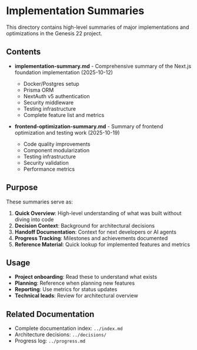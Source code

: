 # Implementation Summaries

This directory contains high-level summaries of major implementations and optimizations in the Genesis 22 project.

## Contents

- **implementation-summary.md** - Comprehensive summary of the Next.js foundation implementation (2025-10-12)
  - Docker/Postgres setup
  - Prisma ORM
  - NextAuth v5 authentication
  - Security middleware
  - Testing infrastructure
  - Complete feature list and metrics

- **frontend-optimization-summary.md** - Summary of frontend optimization and testing work (2025-10-19)
  - Code quality improvements
  - Component modularization
  - Testing infrastructure
  - Security validation
  - Performance metrics

## Purpose

These summaries serve as:

1. **Quick Overview**: High-level understanding of what was built without diving into code
2. **Decision Context**: Background for architectural decisions
3. **Handoff Documentation**: Context for next developers or AI agents
4. **Progress Tracking**: Milestones and achievements documented
5. **Reference Material**: Quick lookup for implemented features and metrics

## Usage

- **Project onboarding**: Read these to understand what exists
- **Planning**: Reference when planning new features
- **Reporting**: Use metrics for status updates
- **Technical leads**: Review for architectural overview

## Related Documentation

- Complete documentation index: `../index.md`
- Architecture decisions: `../decisions/`
- Progress log: `../progress.md`
